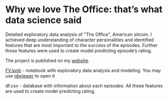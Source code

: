 # Why we love The Office: that’s what data science said
Detailed exploratory data analysis of "The Office", American sitcom. I achieved deep understanding of character personalities and identified features that are most important to the success of the episodes. Further those features were used to create model predicting episode’s rating.    

The project is published on my [website](https://andronikova.github.io/office_data_analysis).

[FV.ipnb](https://github.com/andronikova/the_office_data_analysis/blob/master/FV.ipynb) - notebook with exploratory data analysis and modeling. You may use [nbviewer](https://nbviewer.org/github/andronikova/the_office_data_analysis/blob/master/FV.ipynb)  to open it

df.csv - database with information about each episodes. All these features are used to create model predicting rating.    
